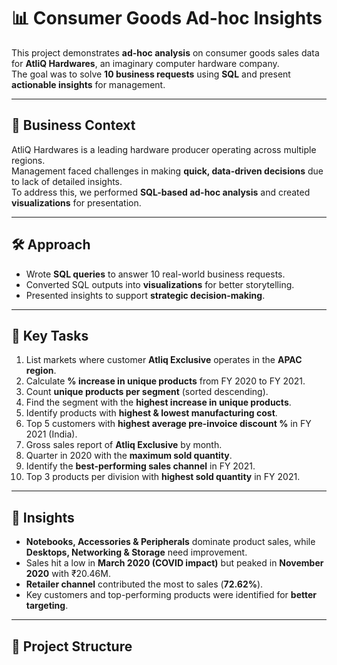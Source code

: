 # 📊 Consumer Goods Ad-hoc Insights

This project demonstrates **ad-hoc analysis** on consumer goods sales data for **AtliQ Hardwares**, an imaginary computer hardware company.  
The goal was to solve **10 business requests** using **SQL** and present **actionable insights** for management.

---

## 🏢 Business Context
AtliQ Hardwares is a leading hardware producer operating across multiple regions.  
Management faced challenges in making **quick, data-driven decisions** due to lack of detailed insights.  
To address this, we performed **SQL-based ad-hoc analysis** and created **visualizations** for presentation.

---

## 🛠️ Approach
- Wrote **SQL queries** to answer 10 real-world business requests.  
- Converted SQL outputs into **visualizations** for better storytelling.  
- Presented insights to support **strategic decision-making**.  

---

## 📌 Key Tasks
1. List markets where customer **Atliq Exclusive** operates in the **APAC region**.  
2. Calculate **% increase in unique products** from FY 2020 to FY 2021.  
3. Count **unique products per segment** (sorted descending).  
4. Find the segment with the **highest increase in unique products**.  
5. Identify products with **highest & lowest manufacturing cost**.  
6. Top 5 customers with **highest average pre-invoice discount %** in FY 2021 (India).  
7. Gross sales report of **Atliq Exclusive** by month.  
8. Quarter in 2020 with the **maximum sold quantity**.  
9. Identify the **best-performing sales channel** in FY 2021.  
10. Top 3 products per division with **highest sold quantity** in FY 2021.  

---

## 🔑 Insights
- **Notebooks, Accessories & Peripherals** dominate product sales, while **Desktops, Networking & Storage** need improvement.  
- Sales hit a low in **March 2020 (COVID impact)** but peaked in **November 2020** with ₹20.46M.  
- **Retailer channel** contributed the most to sales (**72.62%**).  
- Key customers and top-performing products were identified for **better targeting**.  

---

## 📂 Project Structure
